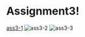 # Assignment3!
[ass3-1](https://user-images.githubusercontent.com/100771780/159507347-d179db6f-c3ba-44c2-95bd-71d9a15119ca.PNG)
![ass3-2](https://user-images.githubusercontent.com/100771780/159507351-b9b71dc6-f868-4e4c-b93d-6e542750bd40.PNG)
![ass3-3](https://user-images.githubusercontent.com/100771780/159507357-de33a0c9-4c1a-433b-8d86-56d517cf5948.PNG)
